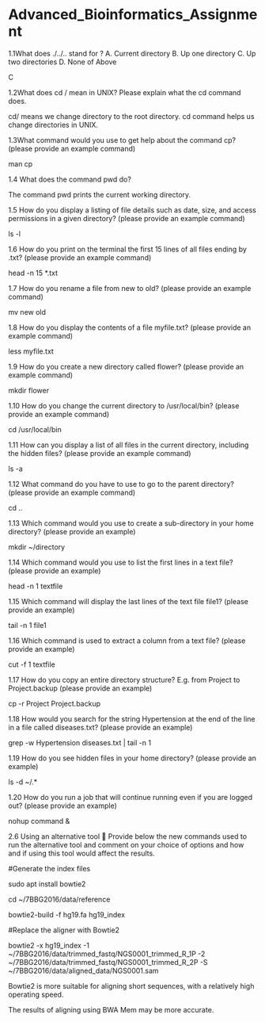 # Advanced_Bioinformatics_Assignment
1.1What does  ./../.. stand for ?
A.  Current directory
B.  Up one directory
C.  Up two directories
D.  None of Above

C

1.2What does cd / mean in UNIX? Please explain what the cd command does.

cd/ means we change directory to the root directory.
cd command helps us change directories in UNIX.

1.3What command would you use to get help about the command cp? (please provide an example command)

man cp

1.4 What does the command pwd do?

The command pwd prints the current working directory.

1.5 How do you display a listing of file details such as date, size, and access permissions in a given directory? (please provide an example command)

ls -l

1.6 How do you print on the terminal the first 15 lines of all files ending by .txt? (please provide an example command)

head -n 15 *.txt

1.7 How do you rename a file from new to old? (please provide an example command)

mv new old

1.8 How do you display the contents of a file myfile.txt? (please provide an example command)

less myfile.txt

1.9 How do you create a new directory called flower? (please provide an example command)

mkdir flower

1.10 How do you change the current directory to /usr/local/bin? (please provide an example command)

cd /usr/local/bin

1.11 How can you display a list of all files in the current directory, including the hidden files? (please provide an example command)

ls -a

1.12 What command do you have to use to go to the parent directory? (please provide an example command)

cd ..

1.13 Which command would you use to create a sub-directory in your home directory?  (please provide an example)

mkdir ~/directory

1.14 Which command would you use to list the first lines in a text file? (please provide an example)

head -n 1 textfile

1.15 Which command will display the last lines of the text file file1? (please provide an example)

tail -n 1 file1

1.16 Which command is used to extract a column from a text file? (please provide an example)

cut -f 1 textfile

1.17 How do you copy an entire directory structure? E.g. from Project to Project.backup (please provide an example)

cp -r Project Project.backup

1.18 How would you search for the string Hypertension at the end of the line in a file called diseases.txt? (please provide an example)

grep -w Hypertension diseases.txt | tail -n 1

1.19 How do you see hidden files in your home directory? (please provide an example)

ls -d ~/.*

1.20 How do you run a job that will continue running even if you are logged out? (please provide an example)

nohup command &

2.6 Using an alternative tool

Provide below the new commands used to run the alternative tool and comment on your choice of options and how and if using this tool would affect the results.

#Generate the index files

sudo apt install bowtie2

cd ~/7BBG2016/data/reference

bowtie2-build -f hg19.fa hg19_index

#Replace the aligner with Bowtie2

bowtie2 -x hg19_index -1 ~/7BBG2016/data/trimmed_fastq/NGS0001_trimmed_R_1P -2 ~/7BBG2016/data/trimmed_fastq/NGS0001_trimmed_R_2P -S ~/7BBG2016/data/aligned_data/NGS0001.sam

Bowtie2 is more suitable for aligning short sequences, with a relatively high operating speed.

The results of aligning using BWA Mem may be more accurate.
